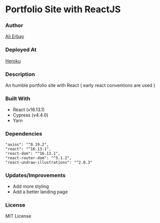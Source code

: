 # Portfolio Site with ReactJS

### Author
[Ali Erbay](https://github.com/kermit-klein)

### Deployed At

[Heroku](https://alierbay.netlify.app/)

### Description

An humble portfolio site with React ( early react conventions are used )

### Built With

- React (v16.13.1)
- Cypress (v4.4.0)
- Yarn

### Dependencies

    "axios": "^0.19.2",
    "react": "^16.13.1",
    "react-dom": "^16.13.1",
    "react-router-dom": "^5.1.2",
    "react-undraw-illustrations": "^2.0.3"

### Updates/Improvements
- Add more styling
- Add a better landing page

### License
MIT License
